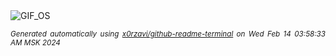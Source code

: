 <div align="justify">
<picture>
    <source media="(prefers-color-scheme: dark)" srcset="https://i.ibb.co/yBkTFrZ/output-gif.gif">
    <source media="(prefers-color-scheme: light)" srcset="https://i.ibb.co/yBkTFrZ/output-gif.gif">
    <img alt="GIF_OS" src="https://i.ibb.co/yBkTFrZ/output-gif.gif">
</picture>

<sub><i>Generated automatically using [x0rzavi/github-readme-terminal](https://github.com/x0rzavi/github-readme-terminal) on Wed Feb 14 03:58:33 AM MSK 2024</i></sub>

</div>

<!-- Image deletion URL: https://ibb.co/QjHBv4T/2edc9991901d64a8555a52aa8c868225 -->